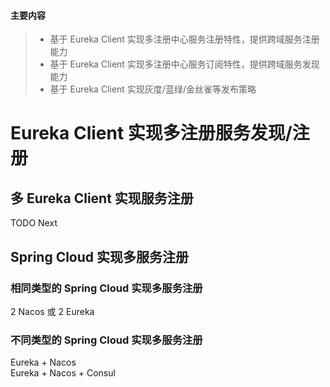 > <a name="n4K7C"></a>
#### 主要内容
> - 基于 Eureka Client 实现多注册中心服务注册特性，提供跨域服务注册能力
> - 基于 Eureka Client 实现多注册中心服务订阅特性，提供跨域服务发现能力
> - 基于 Eureka Client 实现灰度/蓝绿/金丝雀等发布策略


<a name="gpFWM"></a>
# Eureka Client 实现多注册服务发现/注册

<a name="Oxiiv"></a>
## 多 Eureka Client 实现服务注册
TODO Next

<a name="JKiOk"></a>
## Spring Cloud 实现多服务注册
<a name="xVc1L"></a>
### 相同类型的 Spring Cloud 实现多服务注册
2 Nacos 或 2 Eureka
<a name="YS3xX"></a>
### 不同类型的 Spring Cloud 实现多服务注册
Eureka + Nacos<br />Eureka + Nacos + Consul

